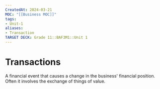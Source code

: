 ```yaml
---
CreatedAt: 2024-03-21
MOC: "[[Business MOC]]"
tags:
- Unit-1
aliases:
- Transaction
TARGET DECK: Grade 11::BAF3M1::Unit 1
---
```


# Transactions
A financial event that causes a change in the business' financial position. Often it involves the exchange of things of value.
<!--ID: 1718216451496-->

